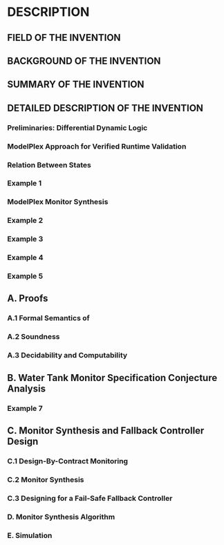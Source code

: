 # DESCRIPTION

## FIELD OF THE INVENTION

## BACKGROUND OF THE INVENTION

## SUMMARY OF THE INVENTION

## DETAILED DESCRIPTION OF THE INVENTION

### Preliminaries: Differential Dynamic Logic

### ModelPlex Approach for Verified Runtime Validation

### Relation Between States

### Example 1

### ModelPlex Monitor Synthesis

### Example 2

### Example 3

### Example 4

### Example 5

## A. Proofs

### A.1 Formal Semantics of

### A.2 Soundness

### A.3 Decidability and Computability

## B. Water Tank Monitor Specification Conjecture Analysis

### Example 7

## C. Monitor Synthesis and Fallback Controller Design

### C.1 Design-By-Contract Monitoring

### C.2 Monitor Synthesis

### C.3 Designing for a Fail-Safe Fallback Controller

### D. Monitor Synthesis Algorithm

### E. Simulation

